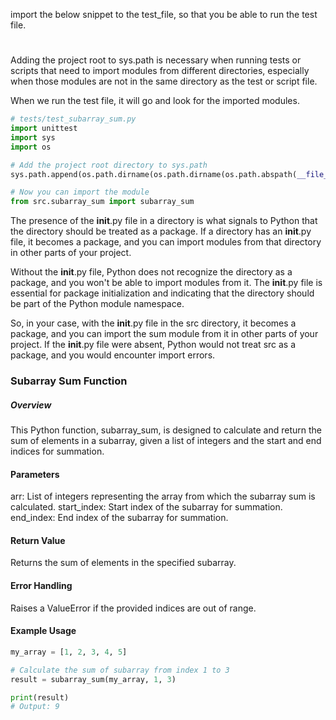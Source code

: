 import the below snippet to the test_file, so that you be able to run the test file.

#

Adding the project root to sys.path is necessary when running tests or scripts that need to import modules from different directories, especially when those modules are not in the same directory as the test or script file.

When we run the test file, it will go and look for the imported modules.

```py
# tests/test_subarray_sum.py
import unittest
import sys
import os

# Add the project root directory to sys.path
sys.path.append(os.path.dirname(os.path.dirname(os.path.abspath(__file__))))

# Now you can import the module
from src.subarray_sum import subarray_sum

```

The presence of the **init**.py file in a directory is what signals to Python that the directory should be treated as a package. If a directory has an **init**.py file, it becomes a package, and you can import modules from that directory in other parts of your project.

Without the **init**.py file, Python does not recognize the directory as a package, and you won't be able to import modules from it. The **init**.py file is essential for package initialization and indicating that the directory should be part of the Python module namespace.

So, in your case, with the **init**.py file in the src directory, it becomes a package, and you can import the sum module from it in other parts of your project. If the **init**.py file were absent, Python would not treat src as a package, and you would encounter import errors.

### Subarray Sum Function

##### Overview

This Python function, subarray_sum, is designed to calculate and return the sum of elements in a subarray, given a list of integers and the start and end indices for summation.

#### Parameters

arr: List of integers representing the array from which the subarray sum is calculated.
start_index: Start index of the subarray for summation.
end_index: End index of the subarray for summation.

#### Return Value

Returns the sum of elements in the specified subarray.

#### Error Handling

Raises a ValueError if the provided indices are out of range.

#### Example Usage

```py
my_array = [1, 2, 3, 4, 5]

# Calculate the sum of subarray from index 1 to 3
result = subarray_sum(my_array, 1, 3)

print(result)
# Output: 9


```
